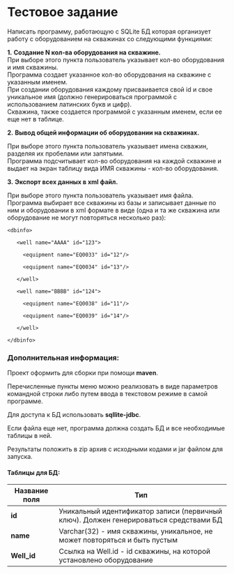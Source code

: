# **Тестовое задание**

Написать программу, работающую с SQLite БД которая организует работу с оборудованием на скважинах со следующими функциями:

**1.** **Создание N кол-ва оборудования на скважине.**   
   При выборе этого пункта пользователь указывает кол-во оборудования и имя скважины.  
   Программа создает указанное кол-во оборудования на скважине с указанным именем.  
   При создании оборудования каждому присваивается свой id и свое уникальное имя (должно генерироваться программой с использованием латинских букв и цифр).   
   Скважина, также создается программой с указанным именем, если ее еще нет в таблице.
   

**2.** **Вывод общей информации об оборудовании на скважинах.**
   
   При выборе этого пункта пользователь указывает имена скважин, разделяя их пробелами или запятыми.    
   Программа подсчитывает кол-во оборудования на каждой скважине и выдает на экран таблицу вида ИМЯ скважины - кол-во оборудования. 
   

**3.** **Экспорт всех данных в xml файл.**
   
   При выборе этого пункта пользователь указывает имя файла.    
   Программа выбирает все скважины из базы и записывает данные по ним и оборудовании в xml формате в виде (одна и та же скважина или оборудование не могут повторяться несколько раз):


    <dbinfo>
    
       <well name="АААА" id="123">
       
         <equipment name="EQ0033" id="12"/>
       
         <equipment name="EQ0034" id="13"/>
       
       </well>
       
       <well name="BBBB" id="124">
       
         <equipment name="EQ0038" id="11"/>
       
         <equipment name="EQ0039" id="14"/>
       
       </well>
    
    </dbinfo>

### **Дополнительная информация:**

Проект оформить для сборки при помощи **maven**.

Перечисленные пункты меню можно реализовать в виде параметров командной строки либо путем ввода в текстовом режиме в самой программе.

Для доступа к БД использовать **sqllite-jdbc**.

Если файла еще нет, программа должна создать БД и все необходимые таблицы в ней.

Результаты положить в zip архив с исходными кодами и jar файлом для запуска.

#### Таблицы для БД:

| Название поля | Тип |
| --- | --- |
| **id** | Уникальный идентификатор записи (первичный ключ). Должен генерироваться средствами БД|
| **name** | Varchar(32) - имя скважины, уникальное, не может повторяться и быть пустым |
| **Well\_id** | Ссылка на Well.id - id скважины, на которой установлено оборудование |